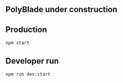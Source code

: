 ## PolyBlade under construction

## Production
```
npm start
```
## Developer run
```
npm run dev:start
```
